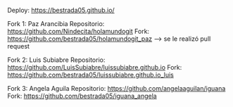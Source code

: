 Deploy: https://bestrada05.github.io/

Fork 1: Paz Arancibia
Repositorio: https://github.com/Nindecita/holamundogit
Fork: https://github.com/bestrada05/holamundogit_paz  --> se le realizó pull request

Fork 2: Luis Subiabre
Repositorio: https://github.com/LuisSubiabre/luissubiabre.github.io
Fork: https://github.com/bestrada05/luissubiabre.github.io_luis

Fork 3: Angela Aguila
Repositorio: https://github.com/angelaaguilan/iguana
Fork: https://github.com/bestrada05/iguana_angela

